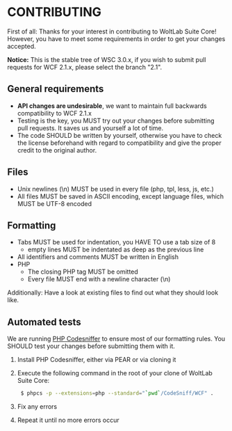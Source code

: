 CONTRIBUTING
============

First of all: Thanks for your interest in contributing to WoltLab Suite Core! However, you have to meet some requirements in order to get your changes accepted.

**Notice:** This is the stable tree of WSC 3.0.x, if you wish to submit pull requests for WCF 2.1.x, please select the branch "2.1". 

General requirements
--------------------
- **API changes are undesirable**, we want to maintain full backwards compatibility to WCF 2.1.x
- Testing is the key, you MUST try out your changes before submitting pull requests. It saves us and yourself a lot of time.
- The code SHOULD be written by yourself, otherwise you have to check the license beforehand with regard to compatibility and give the proper credit to the original author.

Files
-----
- Unix newlines (\n) MUST be used in every file (php, tpl, less, js, etc.)
- All files MUST be saved in ASCII encoding, except language files, which MUST be UTF-8 encoded

Formatting
----------
- Tabs MUST be used for indentation, you HAVE TO use a tab size of 8
    - empty lines MUST be indentated as deep as the previous line
- All identifiers and comments MUST be written in English
- PHP
    - The closing PHP tag MUST be omitted
    - Every file MUST end with a newline character (\n)

Additionally: Have a look at existing files to find out what they should look like.

Automated tests
---------------
We are running [PHP Codesniffer](https://github.com/squizlabs/PHP_CodeSniffer) to ensure most of our formatting rules. You SHOULD test your changes before submitting them with it.

1. Install PHP Codesniffer, either via PEAR or via cloning it
2. Execute the following command in the root of your clone of WoltLab Suite Core:

   ```sh
    $ phpcs -p --extensions=php --standard="`pwd`/CodeSniff/WCF" .
   ```
3. Fix any errors
4. Repeat it until no more errors occur
